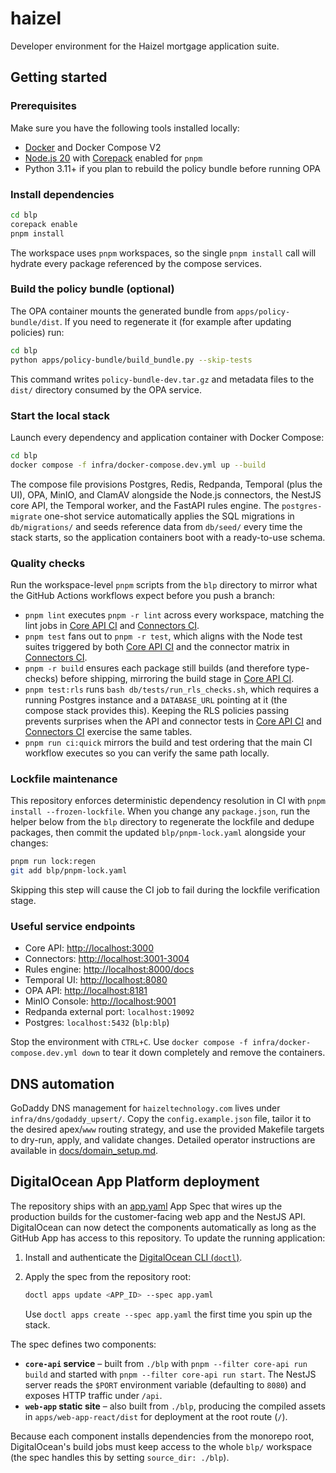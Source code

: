 # haizel

Developer environment for the Haizel mortgage application suite.

## Getting started

### Prerequisites

Make sure you have the following tools installed locally:

- [Docker](https://docs.docker.com/get-docker/) and Docker Compose V2
- [Node.js 20](https://nodejs.org/) with [Corepack](https://nodejs.org/api/corepack.html) enabled for `pnpm`
- Python 3.11+ if you plan to rebuild the policy bundle before running OPA

### Install dependencies

```bash
cd blp
corepack enable
pnpm install
```

The workspace uses `pnpm` workspaces, so the single `pnpm install` call will hydrate every package referenced by the compose services.

### Build the policy bundle (optional)

The OPA container mounts the generated bundle from `apps/policy-bundle/dist`. If you need to regenerate it (for example after updating policies) run:

```bash
cd blp
python apps/policy-bundle/build_bundle.py --skip-tests
```

This command writes `policy-bundle-dev.tar.gz` and metadata files to the `dist/` directory consumed by the OPA service.

### Start the local stack

Launch every dependency and application container with Docker Compose:

```bash
cd blp
docker compose -f infra/docker-compose.dev.yml up --build
```

The compose file provisions Postgres, Redis, Redpanda, Temporal (plus the UI), OPA, MinIO, and ClamAV alongside the Node.js connectors, the NestJS core API, the Temporal worker, and the FastAPI rules engine. The `postgres-migrate` one-shot service automatically applies the SQL migrations in `db/migrations/` and seeds reference data from `db/seed/` every time the stack starts, so the application containers boot with a ready-to-use schema.

### Quality checks

Run the workspace-level `pnpm` scripts from the `blp` directory to mirror what the GitHub Actions workflows expect before you push a branch:

- `pnpm lint` executes `pnpm -r lint` across every workspace, matching the lint jobs in [Core API CI](blp/.github/workflows/ci-core.yml) and [Connectors CI](blp/.github/workflows/ci-connectors.yml).
- `pnpm test` fans out to `pnpm -r test`, which aligns with the Node test suites triggered by both [Core API CI](blp/.github/workflows/ci-core.yml) and the connector matrix in [Connectors CI](blp/.github/workflows/ci-connectors.yml).
- `pnpm -r build` ensures each package still builds (and therefore type-checks) before shipping, mirroring the build stage in [Core API CI](blp/.github/workflows/ci-core.yml).
- `pnpm test:rls` runs `bash db/tests/run_rls_checks.sh`, which requires a running Postgres instance and a `DATABASE_URL` pointing at it (the compose stack provides this). Keeping the RLS policies passing prevents surprises when the API and connector tests in [Core API CI](blp/.github/workflows/ci-core.yml) and [Connectors CI](blp/.github/workflows/ci-connectors.yml) exercise the same tables.
- `pnpm run ci:quick` mirrors the build and test ordering that the main CI workflow executes so you can verify the same path locally.

### Lockfile maintenance

This repository enforces deterministic dependency resolution in CI with `pnpm install --frozen-lockfile`. When you change any `package.json`, run the helper below from the `blp` directory to regenerate the lockfile and dedupe packages, then commit the updated `blp/pnpm-lock.yaml` alongside your changes:

```bash
pnpm run lock:regen
git add blp/pnpm-lock.yaml
```

Skipping this step will cause the CI job to fail during the lockfile verification stage.

### Useful service endpoints

- Core API: <http://localhost:3000>
- Connectors: <http://localhost:3001-3004>
- Rules engine: <http://localhost:8000/docs>
- Temporal UI: <http://localhost:8080>
- OPA API: <http://localhost:8181>
- MinIO Console: <http://localhost:9001>
- Redpanda external port: `localhost:19092`
- Postgres: `localhost:5432` (`blp:blp`)

Stop the environment with `CTRL+C`. Use `docker compose -f infra/docker-compose.dev.yml down` to tear it down completely and remove the containers.

## DNS automation

GoDaddy DNS management for `haizeltechnology.com` lives under `infra/dns/godaddy_upsert/`. Copy the `config.example.json` file, tailor it to the desired apex/`www` routing strategy, and use the provided Makefile targets to dry-run, apply, and validate changes. Detailed operator instructions are available in [docs/domain_setup.md](docs/domain_setup.md).

## DigitalOcean App Platform deployment

The repository ships with an [app.yaml](app.yaml) App Spec that wires up the production builds for the customer-facing web app and the NestJS API. DigitalOcean can now detect the components automatically as long as the GitHub App has access to this repository. To update the running application:

1. Install and authenticate the [DigitalOcean CLI (`doctl`)](https://docs.digitalocean.com/reference/doctl/how-to/install/).
2. Apply the spec from the repository root:

   ```bash
   doctl apps update <APP_ID> --spec app.yaml
   ```

   Use `doctl apps create --spec app.yaml` the first time you spin up the stack.

The spec defines two components:

- **`core-api` service** – built from `./blp` with `pnpm --filter core-api run build` and started with `pnpm --filter core-api run start`. The NestJS server reads the `$PORT` environment variable (defaulting to `8080`) and exposes HTTP traffic under `/api`.
- **`web-app` static site** – also built from `./blp`, producing the compiled assets in `apps/web-app-react/dist` for deployment at the root route (`/`).

Because each component installs dependencies from the monorepo root, DigitalOcean's build jobs must keep access to the whole `blp/` workspace (the spec handles this by setting `source_dir: ./blp`).
